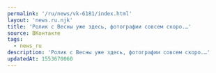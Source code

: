 ```yaml
---
permalink: '/ru/news/vk-6181/index.html'
layout: 'news.ru.njk'
title: 'Ролик с Весны уже здесь, фотографии совсем скоро.…'
source: ВКонтакте
tags:
  - news_ru
description: 'Ролик с Весны уже здесь, фотографии совсем скоро.…'
updatedAt: 1553670060
---
```

